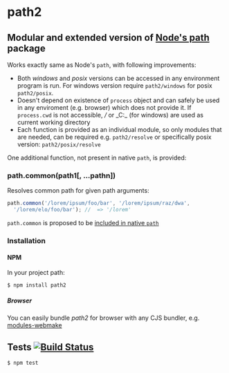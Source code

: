 # path2
## Modular and extended version of [Node's path](http://nodejs.org/api/path.html) package

Works exactly same as Node's `path`, with following improvements:

- Both _windows_ and _posix_ versions can be accessed in any environment program is run. For windows version require `path2/windows` for posix `path2/posix`.
- Doesn't depend on existence of `process` object and can safely be used in any enviroment (e.g. browser) which does not provide it. If `process.cwd` is not accessible, _/_ or _C:\_ (for windows) are used as current working directory 
- Each function is provided as an individual module, so only modules that are needed, can be required e.g. `path2/resolve` or specifically posix version: `path2/posix/resolve`

One additional function, not present in native `path`, is provided:

### path.common(path1[, ...pathn])

Resolves common path for given path arguments:
```javascript
path.common('/lorem/ipsum/foo/bar', '/lorem/ipsum/raz/dwa',
  '/lorem/elo/foo/bar'); //  => '/lorem'
```

`path.common` is proposed to be [included in native `path`](https://github.com/joyent/node/pull/6328)

### Installation
#### NPM

In your project path:

	$ npm install path2

##### Browser

You can easily bundle _path2_ for browser with any CJS bundler, e.g. [modules-webmake](https://github.com/medikoo/modules-webmake)

## Tests [![Build Status](https://travis-ci.org/medikoo/path2.png)](https://travis-ci.org/medikoo/path2)

	$ npm test
